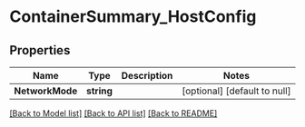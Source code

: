 # ContainerSummary_HostConfig

## Properties
Name | Type | Description | Notes
------------ | ------------- | ------------- | -------------
**NetworkMode** | **string** |  | [optional] [default to null]

[[Back to Model list]](../README.md#documentation-for-models) [[Back to API list]](../README.md#documentation-for-api-endpoints) [[Back to README]](../README.md)


